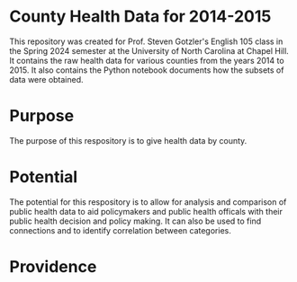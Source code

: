 # County Health Data for 2014-2015
This repository was created for Prof. Steven Gotzler's English 105 class in the Spring 2024 semester at the University of North Carolina at Chapel Hill. 
It contains the raw health data for various counties from the years 2014 to 2015.
It also contains the Python notebook documents how the subsets of data were obtained.
# Purpose
The purpose of this respository is to give health data by county.  
# Potential 
The potential for this respository is to allow for analysis and comparison of public health data to aid policymakers and public health officals with their public health decision   and policy making. It can also be used to find connections and to identify correlation between categories. 
# Providence
